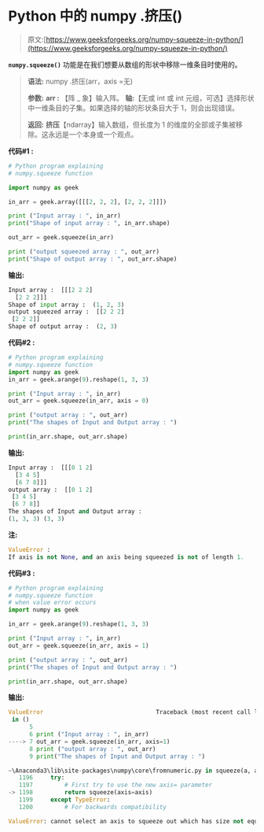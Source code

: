 # Python 中的 numpy .挤压()

> 原文:[https://www.geeksforgeeks.org/numpy-squeeze-in-python/](https://www.geeksforgeeks.org/numpy-squeeze-in-python/)

**`numpy.squeeze()`** 功能是在我们想要从数组的形状中移除一维条目时使用的。

> **语法:** numpy .挤压(arr，axis =无)
> 
> **参数:**
> **arr :** 【阵 _ 象】输入阵。
> **轴:**【无或 int 或 int 元组，可选】选择形状中一维条目的子集。如果选择的轴的形状条目大于 1，则会出现错误。
> 
> **返回:**
> **挤压**【ndarray】输入数组，但长度为 1 的维度的全部或子集被移除。这永远是一个本身或一个观点。

**代码#1 :**

```py
# Python program explaining
# numpy.squeeze function

import numpy as geek

in_arr = geek.array([[[2, 2, 2], [2, 2, 2]]])

print ("Input array : ", in_arr) 
print("Shape of input array : ", in_arr.shape)  

out_arr = geek.squeeze(in_arr) 

print ("output squeezed array : ", out_arr)
print("Shape of output array : ", out_arr.shape) 
```

**输出:**

```py
Input array :  [[[2 2 2]
  [2 2 2]]]
Shape of input array :  (1, 2, 3)
output squeezed array :  [[2 2 2]
 [2 2 2]]
Shape of output array :  (2, 3)

```

**代码#2 :**

```py
# Python program explaining
# numpy.squeeze function
import numpy as geek
in_arr = geek.arange(9).reshape(1, 3, 3) 

print ("Input array : ", in_arr)  
out_arr = geek.squeeze(in_arr, axis = 0) 

print ("output array : ", out_arr)  
print("The shapes of Input and Output array : ") 

print(in_arr.shape, out_arr.shape)
```

**输出:**

```py
Input array :  [[[0 1 2]
  [3 4 5]
  [6 7 8]]]
output array :  [[0 1 2]
 [3 4 5]
 [6 7 8]]
The shapes of Input and Output array : 
(1, 3, 3) (3, 3)

```

**注:**

```py
ValueError :
If axis is not None, and an axis being squeezed is not of length 1.
```

**代码#3 :**

```py
# Python program explaining
# numpy.squeeze function
# when value error occurs
import numpy as geek

in_arr = geek.arange(9).reshape(1, 3, 3) 

print ("Input array : ", in_arr)  
out_arr = geek.squeeze(in_arr, axis = 1) 

print ("output array : ", out_arr)  
print("The shapes of Input and Output array : ")

print(in_arr.shape, out_arr.shape)
```

**输出:**

```py
ValueError                                Traceback (most recent call last)
 in ()
      5 
      6 print ("Input array : ", in_arr)
----> 7 out_arr = geek.squeeze(in_arr, axis=1)
      8 print ("output array : ", out_arr)
      9 print("The shapes of Input and Output array : ")

~\Anaconda3\lib\site-packages\numpy\core\fromnumeric.py in squeeze(a, axis)
   1196     try:
   1197         # First try to use the new axis= parameter
-> 1198         return squeeze(axis=axis)
   1199     except TypeError:
   1200         # For backwards compatibility

ValueError: cannot select an axis to squeeze out which has size not equal to one

```